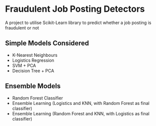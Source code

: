 # Fraudulent Job Posting Detectors

A project to utilise Scikit-Learn library to predict whether a job posting is fraudulent or not

## Simple Models Considered

<ul>
    <li>
        K-Nearest Neighbours
    </li>
    <li>
        Logistics Regression
    </li>
    <li>
        SVM + PCA
    </li>
    <li>
        Decision Tree + PCA
    </li>
</ul>

## Ensemble Models
<ul>
    <li> 
        Random Forest Classifier
    </Li>
    <li>
        Ensemble Learning (Logistics and KNN, with Random Forest as final classifier)
    </li>
    <li>
        Ensemble Learning (Random Forest and KNN, with Logistics as final classifier)
    </li>
</ul>

